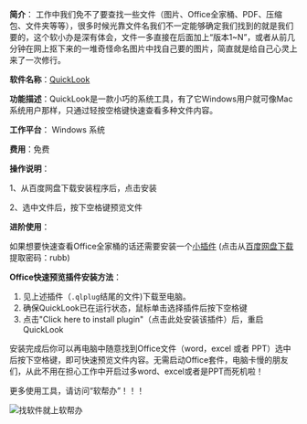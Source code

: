**简介**： 工作中我们免不了要查找一些文件（图片、Office全家桶、PDF、压缩包、文件夹等等），很多时候光靠文件名我们不一定能够确定我们找到的就是我们要的，这个软小办是深有体会，文件一多直接在后面加上“版本1~N”，或者从前几分钟在网上抠下来的一堆奇怪命名图片中找自己要的图片，简直就是给自己心灵上来了一次修行。

**软件名称**：[QuickLook](https://pooi.moe/QuickLook/)

**功能描述**：QuickLook是一款小巧的系统工具，有了它Windows用户就可像Mac系统用户那样，只通过轻按空格键快速查看多种文件内容。

**工作平台**： Windows 系统

**费用**：免费

**操作说明**：

1、从百度网盘下载安装程序后，点击安装

2、选中文件后，按下空格键预览文件



**进阶使用**：

如果想要快速查看Office全家桶的话还需要安装一个[小插件](https://github.com/QL-Win/QuickLook.Plugin.OfficeViewer/releases/download/3/QuickLook.Plugin.OfficeViewer.qlplugin) (点击从[百度网盘下载](https://eyun.baidu.com/s/3eTTvhom) 提取密码：rubb) 

**Office快速预览插件安装方法**：

1. 见上述插件（`.qlplug`结尾的文件)下载至电脑。
2. 确保QuickLook已在运行状态，鼠标单击选择插件后按下空格键
3. 点击"Click here to install plugin"（点击此处安装该插件）后，重启QuickLook

安装完成后你可以再电脑中随意找到Office文件（word，excel 或者 PPT）选中后按下空格键，即可快速预览文件内容。无需启动Office套件，电脑卡慢的朋友们，从此不用在担心工作中开启过多word、excel或者是PPT而死机啦！

更多使用工具，请访问“软帮办”！！！

![找软件就上软帮办](http://118.24.202.12:81/rbbUpload/20190903/1567471807080068812.jpg)

